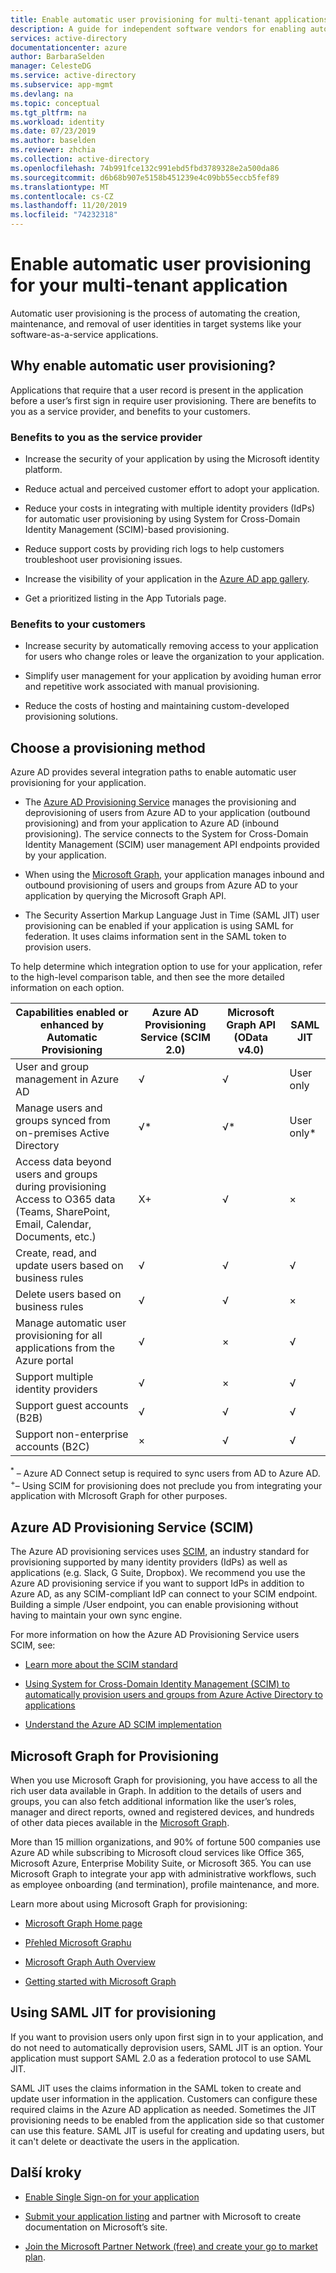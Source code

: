 ```yaml
---
title: Enable automatic user provisioning for multi-tenant applications - Azure AD
description: A guide for independent software vendors for enabling automated provisioning
services: active-directory
documentationcenter: azure
author: BarbaraSelden
manager: CelesteDG
ms.service: active-directory
ms.subservice: app-mgmt
ms.devlang: na
ms.topic: conceptual
ms.tgt_pltfrm: na
ms.workload: identity
ms.date: 07/23/2019
ms.author: baselden
ms.reviewer: zhchia
ms.collection: active-directory
ms.openlocfilehash: 74b991fce132c991ebd5fbd3789328e2a500da86
ms.sourcegitcommit: d6b68b907e5158b451239e4c09bb55eccb5fef89
ms.translationtype: MT
ms.contentlocale: cs-CZ
ms.lasthandoff: 11/20/2019
ms.locfileid: "74232318"
---
```

# <a name="enable-automatic-user-provisioning-for-your-multi-tenant-application"></a>Enable automatic user provisioning for your multi-tenant application

Automatic user provisioning is the process of automating the creation, maintenance, and removal of user identities in target systems like your software-as-a-service applications.

## <a name="why-enable-automatic-user-provisioning"></a>Why enable automatic user provisioning?

Applications that require that a user record is present in the application before a user’s first sign in require user provisioning. There are benefits to you as a service provider, and benefits to your customers.

### <a name="benefits-to-you-as-the-service-provider"></a>Benefits to you as the service provider

* Increase the security of your application by using the Microsoft identity platform.

* Reduce actual and perceived customer effort to adopt your application.

* Reduce your costs in integrating with multiple identity providers (IdPs) for automatic user provisioning by using System for Cross-Domain Identity Management (SCIM)-based provisioning.

* Reduce support costs by providing rich logs to help customers troubleshoot user provisioning issues.

* Increase the visibility of your application in the [Azure AD app gallery](https://azuremarketplace.microsoft.com/marketplace/apps).

* Get a prioritized listing in the App Tutorials page.

### <a name="benefits-to-your-customers"></a>Benefits to your customers

* Increase security by automatically removing access to your application for users who change roles or leave the organization to your application.

* Simplify user management for your application by avoiding human error and repetitive work associated with manual provisioning.

* Reduce the costs of hosting and maintaining custom-developed provisioning solutions.

## <a name="choose-a-provisioning-method"></a>Choose a provisioning method

Azure AD provides several integration paths to enable automatic user provisioning for your application.

* The [Azure AD Provisioning Service](https://docs.microsoft.com/azure/active-directory/manage-apps/user-provisioning) manages the provisioning and deprovisioning of users from Azure AD to your application (outbound provisioning) and from your application to Azure AD (inbound provisioning). The service connects to the System for Cross-Domain Identity Management (SCIM) user management API endpoints provided by your application.

* When using the [Microsoft Graph](https://docs.microsoft.com/graph/), your application manages inbound and outbound provisioning of users and groups from Azure AD to your application by querying the Microsoft Graph API.

* The Security Assertion Markup Language Just in Time (SAML JIT) user provisioning can be enabled if your application is using SAML for federation. It uses claims information sent in the SAML token to provision users.

To help determine which integration option to use for your application, refer to the high-level comparison table, and then see the more detailed information on each option.

| Capabilities enabled or enhanced by Automatic Provisioning| Azure AD Provisioning Service (SCIM 2.0)| Microsoft Graph API (OData v4.0)| SAML JIT |
|---|---|---|---|
| User and group management in Azure AD| √| √| User only |
| Manage users and groups synced from on-premises Active Directory| √*| √*| User only* |
| Access data beyond users and groups during provisioning Access to O365 data (Teams, SharePoint, Email, Calendar, Documents, etc.)| X+| √| × |
| Create, read, and update users based on business rules| √| √| √ |
| Delete users based on business rules| √| √| × |
| Manage automatic user provisioning for all applications from the Azure portal| √| ×| √ |
| Support multiple identity providers| √| ×| √ |
| Support guest accounts (B2B)| √| √| √ |
| Support non-enterprise accounts (B2C)| ×| √| √ |

<sup>*</sup> – Azure AD Connect setup is required to sync users from AD to Azure AD.  
<sup>+</sup >– Using SCIM for provisioning does not preclude you from integrating your application with MIcrosoft Graph for other purposes.

## <a name="azure-ad-provisioning-service-scim"></a>Azure AD Provisioning Service (SCIM)

The Azure AD provisioning services uses [SCIM](https://aka.ms/SCIMOverview), an industry standard for provisioning supported by many identity providers (IdPs) as well as applications (e.g. Slack, G Suite, Dropbox). We recommend you use the Azure AD provisioning service if you want to support IdPs in addition to Azure AD, as any SCIM-compliant IdP can connect to your SCIM endpoint. Building a simple /User endpoint, you can enable provisioning without having to maintain your own sync engine. 

For more information on how the Azure AD Provisioning Service users SCIM, see: 

* [Learn more about the SCIM standard](https://aka.ms/SCIMOverview)

* [Using System for Cross-Domain Identity Management (SCIM) to automatically provision users and groups from Azure Active Directory to applications](https://docs.microsoft.com/azure/active-directory/manage-apps/use-scim-to-provision-users-and-groups)

* [Understand the Azure AD SCIM implementation](https://docs.microsoft.com/azure/active-directory/manage-apps/use-scim-to-provision-users-and-groups)

## <a name="microsoft-graph-for-provisioning"></a>Microsoft Graph for Provisioning

When you use Microsoft Graph for provisioning, you have access to all the rich user data available in Graph. In addition to the details of users and groups, you can also fetch additional information like the user’s roles, manager and direct reports, owned and registered devices, and hundreds of other data pieces available in the [Microsoft Graph](https://docs.microsoft.com/graph/api/overview?view=graph-rest-1.0). 

More than 15 million organizations, and 90% of fortune 500 companies use Azure AD while subscribing to Microsoft cloud services like Office 365, Microsoft Azure, Enterprise Mobility Suite, or Microsoft 365. You can use Microsoft Graph to integrate your app with administrative workflows, such as employee onboarding (and termination), profile maintenance, and more. 

Learn more about using Microsoft Graph for provisioning:

* [Microsoft Graph Home page](https://developer.microsoft.com/graph)

* [Přehled Microsoft Graphu](https://docs.microsoft.com/graph/overview)

* [Microsoft Graph Auth Overview](https://docs.microsoft.com/graph/auth/)

* [Getting started with Microsoft Graph](https://developer.microsoft.com/graph/get-started)

## <a name="using-saml-jit-for-provisioning"></a>Using SAML JIT for provisioning

If you want to provision users only upon first sign in to your application, and do not need to automatically deprovision users, SAML JIT is an option. Your application must support SAML 2.0 as a federation protocol to use SAML JIT.

SAML JIT uses the claims information in the SAML token to create and update user information in the application. Customers can configure these required claims in the Azure AD application as needed. Sometimes the JIT provisioning needs to be enabled from the application side so that customer can use this feature. SAML JIT is useful for creating and updating users, but it can't delete or deactivate the users in the application.

## <a name="next-steps"></a>Další kroky

* [Enable Single Sign-on for your application](https://docs.microsoft.com/azure/active-directory/manage-apps/isv-sso-content)

* [Submit your application listing](https://microsoft.sharepoint.com/teams/apponboarding/Apps/SitePages/Default.aspx) and partner with Microsoft to create documentation on Microsoft’s site.

* [Join the Microsoft Partner Network (free) and create your go to market plan](https://partner.microsoft.com/en-us/explore/commercial).
